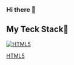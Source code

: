 ### Hi there 👋

<!--
**NYHwani/NYHwani** is a ✨ _special_ ✨ repository because its `README.md` (this file) appears on your GitHub profile.

Here are some ideas to get you started:

- 🔭 I’m currently working on ...
- 🌱 I’m currently learning ...
- 👯 I’m looking to collaborate on ...
- 🤔 I’m looking for help with ...
- 💬 Ask me about ...
- 📫 How to reach me: ...
- 😄 Pronouns: ...
- ⚡ Fun fact: ...
-->

<h2> My Teck Stack🔭 </h2>
<div style="display: flex;">
  <a target="_blank" rel="noopener noreferrer nofollow" href="https://camo.githubusercontent.com/294f41726bba121b2233689890fbca6bf4b3e2d3417b5f75e8d6b89ad98e1bb6/68747470733a2f2f696d672e736869656c64732e696f2f62616467652f2d48544d4c352d4630353033323f7374796c653d666f722d7468652d6261646765266c6f676f3d68746d6c35266c6f676f436f6c6f723d666666666666">
    <img src="https://camo.githubusercontent.com/294f41726bba121b2233689890fbca6bf4b3e2d3417b5f75e8d6b89ad98e1bb6/68747470733a2f2f696d672e736869656c64732e696f2f62616467652f2d48544d4c352d4630353033323f7374796c653d666f722d7468652d6261646765266c6f676f3d68746d6c35266c6f676f436f6c6f723d666666666666" alt="HTML5" data-canonical-src="https://img.shields.io/badge/-HTML5-F05032?style=for-the-badge&amp;logo=html5&amp;logoColor=ffffff" style="max-width: 100%;">
    <p>HTML5</p>
  </a>
</div>
